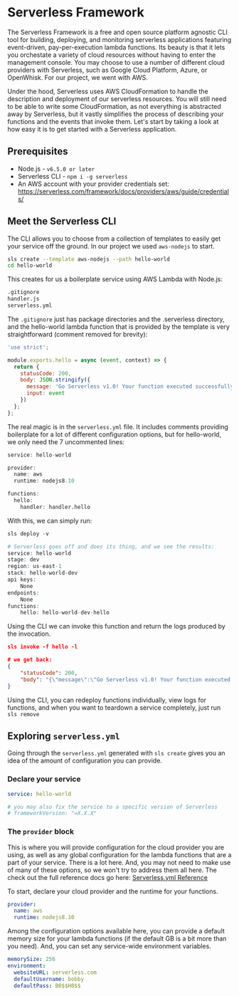 # Serverless Framework

The Serverless Framework is a free and open source platform agnostic CLI tool for building, deploying, and monitoring serverless applications featuring event-driven, pay-per-execution lambda functions. Its beauty is that it lets you orchestate a variety of cloud resources without having to enter the management console. You may choose to use a number of different cloud providers with Serverless, such as Google Cloud Platform, Azure, or OpenWhisk. For our project, we went with AWS.

Under the hood, Serverless uses AWS CloudFormation to handle the description and deployment of our serverless resources. You will still need to be able to write some CloudFormation, as not everything is abstracted away by Serverless, but it vastly simplifies the process of describing your functions and the events that invoke them. Let's start by taking a look at how easy it is to get started with a Serverless application.

## Prerequisites

- Node.js - `v6.5.0 or later`
- Serverless CLI - `npm i -g serverless`
- An AWS account with your provider credentials set:
  <https://serverless.com/framework/docs/providers/aws/guide/credentials/>

## Meet the Serverless CLI

The CLI allows you to choose from a collection of templates to easily get your service off the ground. In our project we used `aws-nodejs` to start.

```bash
sls create --template aws-nodejs --path hello-world
cd hello-world
```

This creates for us a boilerplate service using AWS Lambda with Node.js:

```bash
.gitignore
handler.js
serverless.yml
```

The `.gitignore` just has package directories and the .serverless directory, and the hello-world lambda function that is provided by the template is very straightforward (comment removed for brevity):

```javascript
'use strict';

module.exports.hello = async (event, context) => {
  return {
    statusCode: 200,
    body: JSON.stringify({
      message: 'Go Serverless v1.0! Your function executed successfully!',
      input: event
    })
  };
};
```

The real magic is in the `serverless.yml` file. It includes comments providing boilerplate for a lot of different configuration options, but for hello-world, we only need the 7 uncommented lines:

```r
service: hello-world

provider:
  name: aws
  runtime: nodejs8.10

functions:
  hello:
    handler: handler.hello
```

With this, we can simply run:

```r
sls deploy -v

# Serverless goes off and does its thing, and we see the results:
service: hello-world
stage: dev
region: us-east-1
stack: hello-world-dev
api keys:
    None
endpoints:
    None
functions:
    hello: hello-world-dev-hello
```

Using the CLI we can invoke this function and return the logs produced by the invocation.

```json
sls invoke -f hello -l

# we get back:
{
    "statusCode": 200,
    "body": "{\"message\":\"Go Serverless v1.0! Your function executed successfully!\",\"input\":{}}"
}
```

Using the CLI, you can redeploy functions individually, view logs for functions, and when you want to teardown a service completely, just run `sls remove`

## Exploring `serverless.yml`

Going through the `serverless.yml` generated with `sls create` gives you an idea of the amount of configuration you can provide.

### Declare your service

```yaml
service: hello-world

# you may also fix the service to a specific version of Serverless
# frameworkVersion: "=X.X.X"
```

### The `provider` block

This is where you will provide configuration for the cloud provider you are using, as well as any global configuration for the lambda functions that are a part of your service. There is a lot here. And, you may not need to make use of many of these options, so we won't try to address them all here. The check out the full reference docs go here: [Serverless.yml Reference](https://serverless.com/framework/docs/providers/aws/guide/serverless.yml)

To start, declare your cloud provider and the runtime for your functions.

```yaml
provider:
  name: aws
  runtime: nodejs8.10
```

Among the configuration options available here, you can provide a default memory size for your lambda functions (if the default GB is a bit more than you need). And, you can set any service-wide environment variables.

```yaml
memorySize: 256
environment:
  websiteURL: serverless.com
  defaultUsername: bobby
  defaultPass: B0$$H0$$
```
